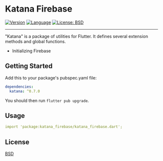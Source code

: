 # Katana Firebase

[![Version](https://img.shields.io/badge/version-0.1.0-blue.svg)](https://mathru.net)
[![Language](https://img.shields.io/badge/language-dart-blue.svg)](https://dart.dev/)
[![License: BSD](https://img.shields.io/badge/license-BSD-purple.svg)](https://opensource.org/licenses/BSD-3-Clause)

---------------------------------------

"Katana" is a package of utilities for Flutter.
It defines several extension methods and global functions.

- Initializing Firebase

## Getting Started

Add this to your package's pubspec.yaml file:
```yaml
dependencies:
  katana: ^0.7.0
```
You should then run `flutter pub upgrade`.

## Usage

```yaml
import 'package:katana_firebase/katana_firebase.dart';
```

## License

[BSD](LICENSE)